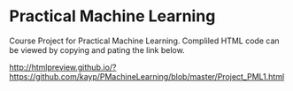 Practical Machine Learning
================

Course Project for Practical Machine Learning. 
Compliled HTML code can be viewed by copying and pating the link below.  

http://htmlpreview.github.io/?https://github.com/kayp/PMachineLearning/blob/master/Project_PML1.html  
